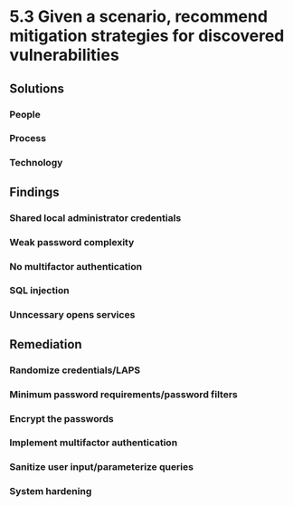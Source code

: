 # 5.3 Given a scenario, recommend mitigation strategies for discovered vulnerabilities
## Solutions
### People
### Process
### Technology
## Findings
### Shared local administrator credentials
### Weak password complexity
### No multifactor authentication
### SQL injection
### Unncessary opens services
## Remediation
### Randomize credentials/LAPS
### Minimum password requirements/password filters
### Encrypt the passwords
### Implement multifactor authentication
### Sanitize user input/parameterize queries
### System hardening